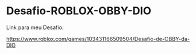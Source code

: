 # Desafio-ROBLOX-OBBY-DIO

Link para meu Desafio:

https://www.roblox.com/games/103431166509504/Desafio-de-OBBY-da-DIO
